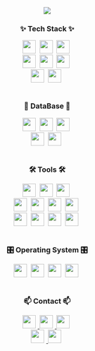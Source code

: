 <!--배너 부분-->
<p align="center">
  <img src="https://github.com/BrotherZin/BrotherZin/assets/104006894/10fe3939-d33a-4c68-afca-76da1c48a144" ">
</p>


<!--내용 부분-->
<h3 align="center">✨ Tech Stack ✨</h3>
<div align="center">
  <img src="https://img.shields.io/badge/java-%23ED8B00.svg?style=for-the-badge&logo=openjdk&logoColor=white" style="height: 30px; margin-right: 5px;"  />
  <img src="https://img.shields.io/badge/javascript-F7DF1E.svg?style=for-the-badge&logo=javascript&logoColor=20232a"  style="height: 30px; margin-right: 5px;" />
  <img src="https://img.shields.io/badge/html5-E34F26.svg?style=for-the-badge&logo=html5&logoColor=white" style="height: 30px; margin-right: 5px;" />
</div>

<div align="center">
  <img src="https://img.shields.io/badge/Thymeleaf-%23005C0F.svg?style=for-the-badge&logo=Thymeleaf&logoColor=white" style="height: 30px; margin-right: 5px;"/>
  <img src="https://img.shields.io/badge/jQuery-0769AD?style=flat-square&logo=jQuery&logoColor=white" style="height: 30px; margin-right: 5px;" />
  <img src="https://img.shields.io/badge/css3-1572B6.svg?style=for-the-badge&logo=css3&logoColor=white" style="height: 30px; margin-right: 5px;" />

</div>
<div align="center">
  <img src="https://img.shields.io/badge/Apache Tomcat-F8DC75?style=flat-square&logo=apachetomcat&logoColor=black" style="height: 30px; margin-right: 5px;" />
  <img src="https://img.shields.io/badge/Typescript-3178C6?style=flat-square&logo=Typescript&logoColor=white" style="height: 30px; margin-right: 5px;"/>
  
</div>

<br>

<h3 align="center"> 💾 DataBase 💾</h3>
<div align="center">
  <img src="https://img.shields.io/badge/MySQL-4479A1?style=flat-square&logo=MySQL&logoColor=white" style="height: 30px; margin-right: 5px;"/>
  <img src="https://img.shields.io/badge/ORACE-F80000?style=flat-square&logo=oracle&logoColor=white" style="height: 30px; margin-right: 5px;" />
  <img src="https://img.shields.io/badge/postgres-%23316192.svg?style=for-the-badge&logo=postgresql&logoColor=white" style="height: 30px; margin-right: 5px;" />
</div>

<div align="center">
  <img src="https://img.shields.io/badge/MariaDB-003545?style=flat-square&logo=mariaDB&logoColor=white" style="height: 30px; margin-right: 5px;"/>
  <img src="https://img.shields.io/badge/MSSQL-CC2927?style=flat-square&logo=microsoftsqlserver&logoColor=white" style="height: 30px; margin-right: 5px;" />
</div>

<br>

<h3 align="center">🛠 Tools 🛠</h3>

<div align="center">
  <img src="https://img.shields.io/badge/Eclipse-FE7A16.svg?style=for-the-badge&logo=Eclipse&logoColor=white" style="height: 30px; margin-right: 5px;" />
  <img src="https://img.shields.io/badge/VSCode-2C2C32.svg?style=for-the-badge&logo=visual-studio-code&logoColor=22ABF3" style="height: 30px; margin-right: 5px;"/>
  <img src="https://img.shields.io/badge/Spring-6DB33F?style=flat-square&logo=Spring&logoColor=white" style="height: 30px; margin-right: 5px;"  />
 
</div>

<div align="center">
  <img src="https://img.shields.io/badge/Notepad++-90E59A.svg?style=for-the-badge&logo=notepad%2b%2b&logoColor=black" style="height: 30px; margin-right: 5px;" />
  <img src="https://img.shields.io/badge/VMware-607078.svg?style=for-the-badge&logo=vmware&logoColor=black" style="height: 30px; margin-right: 5px;" />
  <img src="https://img.shields.io/badge/VirtualBox-183A61.svg?style=for-the-badge&logo=virtualbox&logoColor=black" style="height: 30px; margin-right: 5px;" />
  <img src="https://img.shields.io/badge/DBeaver-382923.svg?style=for-the-badge&logo=dbeaver&logoColor=black" style="height: 30px; margin-right: 5px;" />
</div>

<div align="center">
   <img src="https://img.shields.io/badge/VIM-%2311AB00.svg?style=for-the-badge&logo=vim&logoColor=white" style="height: 30px; margin-right: 5px;" />
  <img src="https://img.shields.io/badge/git-F05033.svg?style=for-the-badge&logo=git&logoColor=white"style="height: 30px; margin-right: 5px;" />
  <img src="https://img.shields.io/badge/github-181717.svg?style=for-the-badge&logo=github&logoColor=white" style="height: 30px; margin-right: 5px;"/>
  <img src="https://img.shields.io/badge/Notion-F3F3F3.svg?style=for-the-badge&logo=notion&logoColor=black" style="height: 30px; margin-right: 5px;"/>
</div>
<br>

<h3 align="center">🎛️ Operating System 🎛️</h3>
<div align="center">
 <img src="https://img.shields.io/badge/Linux-FCC624?style=flat-square&logo=linux&logoColor=black" style="height: 30px; margin-right: 5px;"/>
 <img src="https://img.shields.io/badge/cent%20os-002260?style=for-the-badge&logo=centos&logoColor=F0F0F0" style="height: 30px; margin-right: 5px;"/>
 <img src="https://img.shields.io/badge/Red%20Hat-EE0000?style=for-the-badge&logo=redhat&logoColor=white" style="height: 30px; margin-right: 5px;"/>
 <img src="https://img.shields.io/badge/Windows-0078D6?style=for-the-badge&logo=windows&logoColor=white" style="height: 30px; margin-right: 5px;"/>
 
</div>

<br>

<h3 align="center">📫 Contact 📫</h3>
<div align="center">
  <a href="mailto:ahj13k@naver.com">
    <img
      src="https://img.shields.io/badge/ahj13k@naver.com-03C75A?style=for-the-badge&logo=naver&logoColor=white" style="height: 30px; margin-right: 5px;"/>
  </a>
  
  <a href="mailto:ahj13k@gmail.com">
    <img
      src="https://img.shields.io/badge/ahj13k@gmail.com-D14836?style=for-the-badge&logo=gmail&logoColor=white" style="height: 30px; margin-right: 5px;"/>
  </a>
   <a href="mailto:hjan@infomail.co.kr">
    <img
      src="https://img.shields.io/badge/hjan@infomail.co.kr-3399ff?style=for-the-badge&logo=gmail&logoColor=white" style="height: 30px; margin-right: 5px;"/>
  </a>

</div>

<div align="center">

  <a href="mailto:hjan@infomail.co.kr">
    <img
      src="https://img.shields.io/badge/Discord-%235865F2.svg?style=for-the-badge&logo=discord&logoColor=white" style="height: 30px; margin-right: 5px;"/>
  </a>

  <a href="mailto:hjan@infomail.co.kr">
    <img
      src="https://img.shields.io/badge/kakaotalk-ffcd00.svg?style=for-the-badge&logo=kakaotalk&logoColor=000000" style="height: 30px; margin-right: 5px;"/>
  </a>
  
</div>
